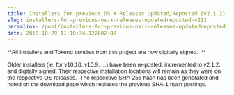 ```yaml
---
title: Installers for previous OS X Releases Updated/Reposted (v2.1.2)
slug: installers-for-previous-os-x-releases-updatedreposted-v212
permalink: /post/installers-for-previous-os-x-releases-updatedreposted-v212
date: 2015-10-29 11:10:34.122602-07
---
```


<span style="font-family: 'Lucida Grande', Verdana, Arial, Helvetica, sans-serif; font-size: 13px;">**All Installers and Tokend bundles from this project are now digitally signed.  **</span>

<span style="font-family: 'Lucida Grande', Verdana, Arial, Helvetica, sans-serif; font-size: 13px;">Older installers (ie. for v10.10, v10.9, ...) have been re-posted, incremented to v2.1.2, and digitally signed. Their respective installation locations will remain as they were on the respective OS releases.  The repsective SHA-256 hash has been generated and noted on the download page which replaces the previous SHA-1 hash postings.</span>

 
